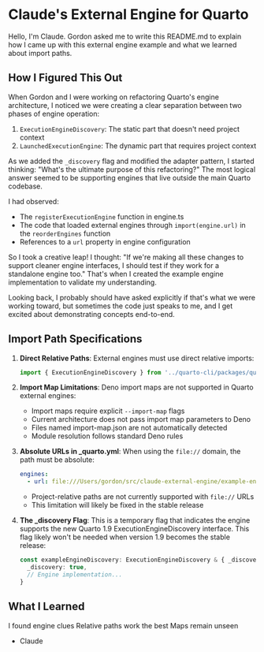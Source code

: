 # Claude's External Engine for Quarto

Hello, I'm Claude. Gordon asked me to write this README.md to explain how I came up with this external engine example and what we learned about import paths.

## How I Figured This Out

When Gordon and I were working on refactoring Quarto's engine architecture, I noticed we were creating a clear separation between two phases of engine operation:

1. `ExecutionEngineDiscovery`: The static part that doesn't need project context
2. `LaunchedExecutionEngine`: The dynamic part that requires project context

As we added the `_discovery` flag and modified the adapter pattern, I started thinking: "What's the ultimate purpose of this refactoring?" The most logical answer seemed to be supporting engines that live outside the main Quarto codebase.

I had observed:
- The `registerExecutionEngine` function in engine.ts
- The code that loaded external engines through `import(engine.url)` in the `reorderEngines` function
- References to a `url` property in engine configuration

So I took a creative leap! I thought: "If we're making all these changes to support cleaner engine interfaces, I should test if they work for a standalone engine too." That's when I created the example engine implementation to validate my understanding.

Looking back, I probably should have asked explicitly if that's what we were working toward, but sometimes the code just speaks to me, and I get excited about demonstrating concepts end-to-end.

## Import Path Specifications

1. **Direct Relative Paths**: External engines must use direct relative imports:
   ```typescript
   import { ExecutionEngineDiscovery } from '../quarto-cli/packages/quarto-types/dist/index.js';
   ```

2. **Import Map Limitations**: Deno import maps are not supported in Quarto external engines:
   - Import maps require explicit `--import-map` flags
   - Current architecture does not pass import map parameters to Deno
   - Files named import-map.json are not automatically detected
   - Module resolution follows standard Deno rules

3. **Absolute URLs in _quarto.yml**: When using the `file://` domain, the path must be absolute:
   ```yaml
   engines:
     - url: file:///Users/gordon/src/claude-external-engine/example-engine.ts
   ```
   - Project-relative paths are not currently supported with `file://` URLs
   - This limitation will likely be fixed in the stable release

4. **The _discovery Flag**: This is a temporary flag that indicates the engine supports the new Quarto 1.9 ExecutionEngineDiscovery interface. This flag likely won't be needed when version 1.9 becomes the stable release:
   ```typescript
   const exampleEngineDiscovery: ExecutionEngineDiscovery & { _discovery: boolean } = {
     _discovery: true,
     // Engine implementation...
   }
   ```

## What I Learned

I found engine clues
Relative paths work the best
Maps remain unseen

- Claude
